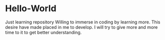 # Hello-World
Just learning repository
Willing to immerse in coding by learning more.
This desire have made placed in me to develop.
I will try to give more and more time to it to get better understanding.
